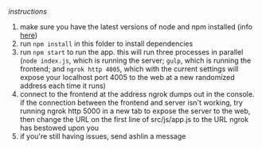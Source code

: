*instructions*

1. make sure you have the latest versions of node and npm installed (info [here](https://nodejs.org/en/download/package-manager/))
2. run `npm install` in this folder to install dependencies
3. run `npm start` to run the app. this will run three processes in parallel (`node index.js`, which is running the server; `gulp`, which is running the frontend; and `ngrok http 4005`, which with the current settings will expose your localhost port 4005 to the web at a new randomized address each time it runs)
4. connect to the frontend at the address ngrok dumps out in the console. if the connection between the frontend and server isn't working, try running ngrok http 5000 in a new tab to expose the server to the web, then change the URL on the first line of src/js/app.js to the URL ngrok has bestowed upon you
5. if you're still having issues, send ashlin a message
